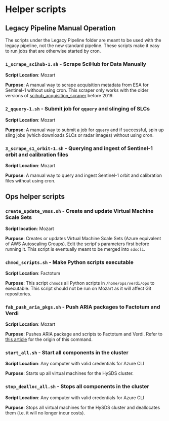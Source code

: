 # Helper scripts

## Legacy Pipeline Manual Operation

The scripts under the Legacy Pipeline folder are meant to be used with the
legacy pipeline, not the new standard pipeline. These scripts make it easy to run jobs that are otherwise started by cron.

### `1_scrape_scihub-1.sh` - Scrape SciHub for Data Manually

**Script Location**: Mozart

**Purpose**: A manual way to scrape acquisition metadata from ESA for Sentinel-1 without using cron.
This scraper only works with the older versions of [scihub\_acquisition\_scraper](https://github.com/hysds/scihub_acquisition_scraper) before 2019.

### `2_qquery-1.sh` - Submit job for `qquery` and slinging of SLCs

**Script Location**: Mozart

**Purpose**: A manual way to submit a job for `qquery` and if successful, spin up sling jobs (which downloads SLCs or radar images) without using cron.

### `3_scrape_s1_orbit-1.sh` - Querying and ingest of Sentinel-1 orbit and calibration files

**Script Location**: Mozart

**Purpose**: A manual way to query and ingest Sentinel-1 orbit and calibration files without using cron.

## Ops helper scripts

### `create_update_vmss.sh` - Create and update Virtual Machine Scale Sets

**Script location**: Mozart

**Purpose**: Creates or updates Virtual Machine Scale Sets (Azure equivalent of AWS Autoscaling Groups). Edit the script's parameters first before running it. This script is eventually meant to be merged into `sdscli`.

### `chmod_scripts.sh` - Make Python scripts executable

**Script Location**: Factotum

**Purpose**: This script `chmod`s all Python scripts in `/home/ops/verdi/ops` to executable.
This script should not be run on Mozart as it will affect Git repositories.

### `fab_push_aria_pkgs.sh` - Push ARIA packages to Factotum and Verdi

**Script Location**: Mozart

**Purpose**: Pushes ARIA package and scripts to Factotum and Verdi. Refer to
[this article](https://github.com/hysds/ariamh/wiki/ARIA-Adaptation#push-out-aria-adaptation-configuration-and-repositories)
for the origin of this command.

### `start_all.sh` - Start all components in the cluster

**Script Location**: Any computer with valid credentials for Azure CLI

**Purpose**: Starts up all virtual machines for the HySDS cluster.

### `stop_dealloc_all.sh` - Stops all components in the cluster

**Script Location**: Any computer with valid credentials for Azure CLI

**Purpose**: Stops all virtual machines for the HySDS cluster and deallocates them (i.e. it will no longer incur costs).
